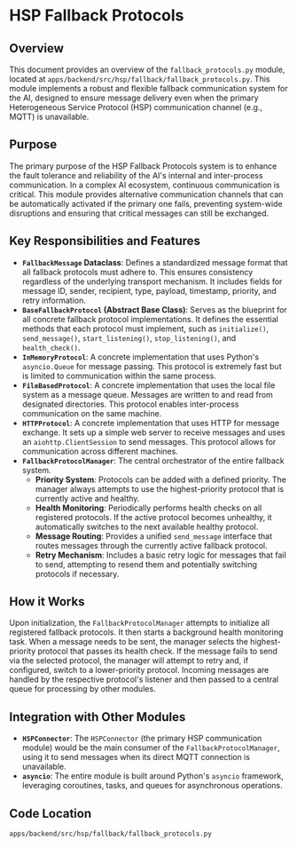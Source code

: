 # HSP Fallback Protocols

## Overview

This document provides an overview of the `fallback_protocols.py` module, located at `apps/backend/src/hsp/fallback/fallback_protocols.py`. This module implements a robust and flexible fallback communication system for the AI, designed to ensure message delivery even when the primary Heterogeneous Service Protocol (HSP) communication channel (e.g., MQTT) is unavailable.

## Purpose

The primary purpose of the HSP Fallback Protocols system is to enhance the fault tolerance and reliability of the AI's internal and inter-process communication. In a complex AI ecosystem, continuous communication is critical. This module provides alternative communication channels that can be automatically activated if the primary one fails, preventing system-wide disruptions and ensuring that critical messages can still be exchanged.

## Key Responsibilities and Features

*   **`FallbackMessage` Dataclass**: Defines a standardized message format that all fallback protocols must adhere to. This ensures consistency regardless of the underlying transport mechanism. It includes fields for message ID, sender, recipient, type, payload, timestamp, priority, and retry information.
*   **`BaseFallbackProtocol` (Abstract Base Class)**: Serves as the blueprint for all concrete fallback protocol implementations. It defines the essential methods that each protocol must implement, such as `initialize()`, `send_message()`, `start_listening()`, `stop_listening()`, and `health_check()`.
*   **`InMemoryProtocol`**: A concrete implementation that uses Python's `asyncio.Queue` for message passing. This protocol is extremely fast but is limited to communication within the same process.
*   **`FileBasedProtocol`**: A concrete implementation that uses the local file system as a message queue. Messages are written to and read from designated directories. This protocol enables inter-process communication on the same machine.
*   **`HTTPProtocol`**: A concrete implementation that uses HTTP for message exchange. It sets up a simple web server to receive messages and uses an `aiohttp.ClientSession` to send messages. This protocol allows for communication across different machines.
*   **`FallbackProtocolManager`**: The central orchestrator of the entire fallback system.
    *   **Priority System**: Protocols can be added with a defined priority. The manager always attempts to use the highest-priority protocol that is currently active and healthy.
    *   **Health Monitoring**: Periodically performs health checks on all registered protocols. If the active protocol becomes unhealthy, it automatically switches to the next available healthy protocol.
    *   **Message Routing**: Provides a unified `send_message` interface that routes messages through the currently active fallback protocol.
    *   **Retry Mechanism**: Includes a basic retry logic for messages that fail to send, attempting to resend them and potentially switching protocols if necessary.

## How it Works

Upon initialization, the `FallbackProtocolManager` attempts to initialize all registered fallback protocols. It then starts a background health monitoring task. When a message needs to be sent, the manager selects the highest-priority protocol that passes its health check. If the message fails to send via the selected protocol, the manager will attempt to retry and, if configured, switch to a lower-priority protocol. Incoming messages are handled by the respective protocol's listener and then passed to a central queue for processing by other modules.

## Integration with Other Modules

*   **`HSPConnector`**: The `HSPConnector` (the primary HSP communication module) would be the main consumer of the `FallbackProtocolManager`, using it to send messages when its direct MQTT connection is unavailable.
*   **`asyncio`**: The entire module is built around Python's `asyncio` framework, leveraging coroutines, tasks, and queues for asynchronous operations.

## Code Location

`apps/backend/src/hsp/fallback/fallback_protocols.py`
